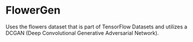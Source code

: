 # FlowerGen
Uses the flowers dataset that is part of TensorFlow Datasets and utilizes  a DCGAN (Deep Convolutional Generative Adversarial Network).
